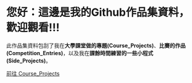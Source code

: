 <h1>您好：這邊是我的Github作品集資料，歡迎觀看!!!</h1>

<p>此作品集資料包刮了我在<strong>大學課堂做的專題(Course_Projects)</strong>、<strong>比賽的作品(Competition_Entries)</strong>，以及我在<strong>課餘時間練習的一些小程式(Side_Projects)</strong>。</p>

[前往 Course_Projects](https://github.com/MingChun234/Portfolio/tree/main/Course_Projects)
